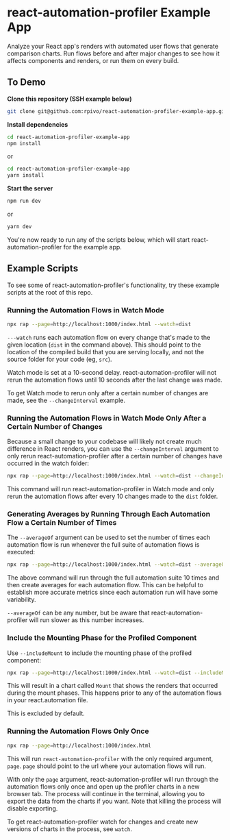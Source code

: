 # react-automation-profiler Example App

Analyze your React app's renders with automated user flows that generate comparison charts. Run flows before and after major changes to see how it affects components and renders, or run them on every build.

## To Demo

**Clone this repository (SSH example below)**

```sh
git clone git@github.com:rpivo/react-automation-profiler-example-app.git
```

**Install dependencies**

```sh
cd react-automation-profiler-example-app
npm install
```

or

```sh
cd react-automation-profiler-example-app
yarn install
```

**Start the server**

```sh
npm run dev
```

or

```sh
yarn dev
```

You're now ready to run any of the scripts below, which will start react-automation-profiler for the example app.

## Example Scripts

To see some of react-automation-profiler's functionality, try these example scripts at the root of this repo.

### Running the Automation Flows in Watch Mode

```sh
npx rap --page=http://localhost:1000/index.html --watch=dist
```

`---watch` runs each automation flow on every change that's made to the given location (`dist` in the command above). This should point to the location of the compiled build that you are serving locally, and not the source folder for your code (eg, `src`).

Watch mode is set at a 10-second delay. react-automation-profiler will not rerun the automation flows until 10 seconds after the last change was made.

To get Watch mode to rerun only after a certain number of changes are made, see the `--changeInterval` example.

### Running the Automation Flows in Watch Mode Only After a Certain Number of Changes

Because a small change to your codebase will likely not create much difference in React renders, you can use the `--changeInterval` argument to only rerun react-automation-profiler after a certain number of changes have occurred in the watch folder:

```sh
npx rap --page=http://localhost:1000/index.html --watch=dist --changeInterval=10
```

This command will run react-automation-profiler in Watch mode and only rerun the automation flows after every 10 changes made to the `dist` folder.

### Generating Averages by Running Through Each Automation Flow a Certain Number of Times

The `--averageOf` argument can be used to set the number of times each automation flow is run whenever the full suite of automation flows is executed:

```sh
npx rap --page=http://localhost:1000/index.html --watch=dist --averageOf=10
```

The above command will run through the full automation suite 10 times and then create averages for each automation flow. This can be helpful to establish more accurate metrics since each automation run will have some variability.

`--averageOf` can be any number, but be aware that react-automation-profiler will run slower as this number increases.

### Include the Mounting Phase for the Profiled Component

Use `--includeMount` to include the mounting phase of the profiled component:

```sh
npx rap --page=http://localhost:1000/index.html --watch=dist --includeMount
```

This will result in a chart called `Mount` that shows the renders that occurred during the mount phases. This happens prior to any of the automation flows in your react.automation file.

This is excluded by default.

### Running the Automation Flows Only Once

```sh
npx rap --page=http://localhost:1000/index.html
```

This will run `react-automation-profiler` with the only required argument, `page`. `page` should point to the url where your automation flows will run.

With only the `page` argument, react-automation-profiler will run through the automation flows only once and open up the profiler charts in a new browser tab. The process will continue in the terminal, allowing you to export the data from the charts if you want. Note that killing the process will disable exporting.

To get react-automation-profiler watch for changes and create new versions of charts in the process, see `watch`.